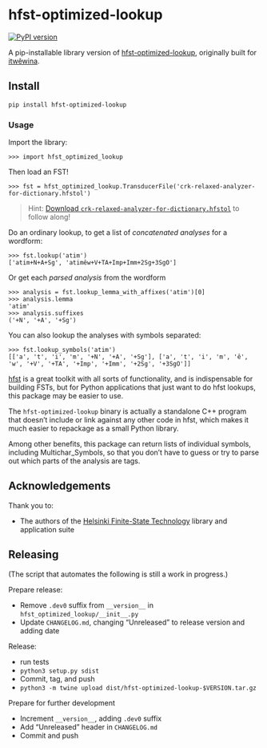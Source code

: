 # hfst-optimized-lookup

[![PyPI version](https://img.shields.io/pypi/v/hfst-optimized-lookup)](https://pypi.org/project/hfst-optimized-lookup/)

A pip-installable library version of [hfst-optimized-lookup][], originally
built for [itwêwina][].

## Install

    pip install hfst-optimized-lookup

### Usage

Import the library:

    >>> import hfst_optimized_lookup

Then load an FST!

    >>> fst = hfst_optimized_lookup.TransducerFile('crk-relaxed-analyzer-for-dictionary.hfstol')

> Hint: [Download `crk-relaxed-analyzer-for-dictionary.hfstol`][example-fst]
> to follow along!

Do an ordinary lookup, to get a list of _concatenated analyses_ for a wordform:

    >>> fst.lookup('atim')
    ['atim+N+A+Sg', 'atimêw+V+TA+Imp+Imm+2Sg+3SgO']

Or get each _parsed analysis_ from the wordform

    >>> analysis = fst.lookup_lemma_with_affixes('atim')[0]
    >>> analysis.lemma
    'atim'
    >>> analysis.suffixes
    ('+N', '+A', '+Sg')

You can also lookup the analyses with symbols separated:

    >>> fst.lookup_symbols('atim')
    [['a', 't', 'i', 'm', '+N', '+A', '+Sg'], ['a', 't', 'i', 'm', 'ê', 'w', '+V', '+TA', '+Imp', '+Imm', '+2Sg', '+3SgO']]


[itwêwina]: https://itwewina.dev
[hfst-optimized-lookup]: https://github.com/hfst/hfst/blob/master/tools/src/hfst-optimized-lookup.cc
[example-fst]: https://github.com/UAlbertaALTLab/hfst-optimized-lookup/releases/download/v0.0.10/crk-relaxed-analyzer-for-dictionary.hfstol

[hfst] is a great toolkit with all sorts of functionality, and is
indispensable for building FSTs, but for Python applications that just want
to do hfst lookups, this package may be easier to use.

The `hfst-optimized-lookup` binary is actually a standalone C++ program
that doesn’t include or link against any other code in hfst, which makes it
much easier to repackage as a small Python library.

Among other benefits, this package can return lists of individual symbols,
including Multichar_Symbols, so that you don’t have to guess or try to
parse out which parts of the analysis are tags.

## Acknowledgements

Thank you to:

  - The authors of the [Helsinki Finite-State Technology][hfst] library and
    application suite

[hfst]: https://github.com/hfst/hfst

## Releasing

(The script that automates the following is still a work in progress.)

Prepare release:

  - Remove `.dev0` suffix from `__version__` in
    `hfst_optimized_lookup/__init__.py`
  - Update `CHANGELOG.md`, changing “Unreleased” to release version and
    adding date

Release:

  - run tests
  - `python3 setup.py sdist`
  - Commit, tag, and push
  - `python3 -m twine upload dist/hfst-optimized-lookup-$VERSION.tar.gz`

Prepare for further development

  - Increment `__version__`, adding `.dev0` suffix
  - Add “Unreleased” header in `CHANGELOG.md`
  - Commit and push
